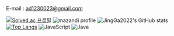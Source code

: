 E-mail : ad1230023@gmail.com

[![Solved.ac 프로필](http://mazassumnida.wtf/api/v2/generate_badge?boj=ad12300)](https://solved.ac/ad12300)
![mazandi profile](http://mazandi.herokuapp.com/api?handle=ad12300&theme=cold)
![JingGa2022's GitHub stats](https://github-readme-stats.vercel.app/api?username=JingGa2022&show_icons=true&theme=dracula)
[![Top Langs](https://github-readme-stats.vercel.app/api/top-langs/?username=JingGa2022)](https://github.com/JingGa2022/github-readme-stats)
![JavaScript](https://img.shields.io/badge/javascript-%23323330.svg?style=for-the-badge&logo=javascript&logoColor=%23F7DF1E)
![Java](https://img.shields.io/badge/java-%23ED8B00.svg?style=for-the-badge&logo=java&logoColor=white)
